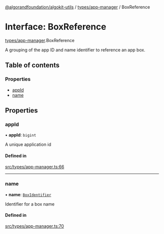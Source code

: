 [@algorandfoundation/algokit-utils](../README.md) / [types/app-manager](../modules/types_app_manager.md) / BoxReference

# Interface: BoxReference

[types/app-manager](../modules/types_app_manager.md).BoxReference

A grouping of the app ID and name identifier to reference an app box.

## Table of contents

### Properties

- [appId](types_app_manager.BoxReference.md#appid)
- [name](types_app_manager.BoxReference.md#name)

## Properties

### appId

• **appId**: `bigint`

A unique application id

#### Defined in

[src/types/app-manager.ts:66](https://github.com/algorandfoundation/algokit-utils-ts/blob/main/src/types/app-manager.ts#L66)

___

### name

• **name**: [`BoxIdentifier`](../modules/types_app_manager.md#boxidentifier)

Identifier for a box name

#### Defined in

[src/types/app-manager.ts:70](https://github.com/algorandfoundation/algokit-utils-ts/blob/main/src/types/app-manager.ts#L70)

